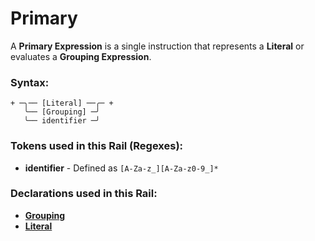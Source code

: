 
# Primary

A **Primary Expression** is a single instruction
that represents a **Literal** or evaluates a
**Grouping Expression**.

### Syntax:

    + ─╮── [Literal] ──╭─ +
       ╰── [Grouping] ─╯
       ╰── identifier ─╯

### Tokens used in this Rail (Regexes):

- **identifier** - Defined as `[A-Za-z_][A-Za-z0-9_]*`

### Declarations used in this Rail:

- [**Grouping**](EX-Grouping.md)
- [**Literal**](EX-Literal.md)
